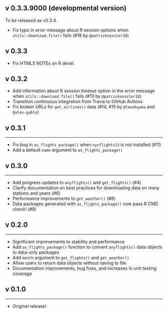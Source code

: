 ## v 0.3.3.9000 (developmental version)

To be released as v0.3.4.

* Fix typo in error message about R session options when
`utils::download.file()` fails (#18 by `@patrickvossler18`)

## v 0.3.3

* Fix HTML5 NOTEs on R devel.

## v 0.3.2

* Add information about R session timeout option in the error message when
`utils::download.file()` fails (#13 by `@patrickvossler18`)
* Transition continuous integration from Travis to GitHub Actions
* Fix broken URLs for `get_airlines()` data (#14, #15 by `@leoohyama` and `@alex-gable`)

## v 0.3.1

----

* Fix bug in `as_flights_package()` when `nycflights13` is not installed (#11)
* Add a default `name` argument to `as_flights_package()`

## v 0.3.0

----

* Add progress updates to `anyflights()` and `get_flights()` (#4)
* Clarify documentation on best practices for downloading data on many
stations and years (#6)
* Performance improvements to `get_weather()` (#8)
* Data packages generated with `as_flights_package()` now pass R CMD check! (#9)

## v 0.2.0

----

* Significant improvements to stability and performance
* Add `as_flights_package()` function to convert `anyflights()` data
objects to data-only packages
* Add `month` argument to `get_flights()` and `get_weather()`
* Allow users to return data objects without saving to file
* Documentation improvements, bug fixes, and increases in unit testing
coverage


## v 0.1.0

----

* Original release!